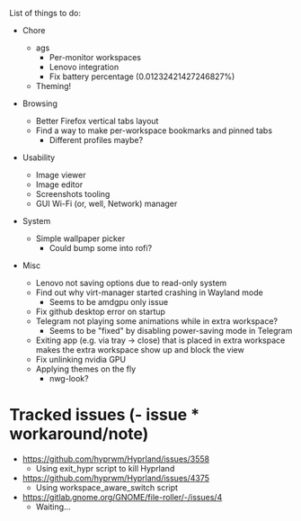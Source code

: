List of things to do:

- Chore

  - ags
    - Per-monitor workspaces
    - Lenovo integration
    - Fix battery percentage (0.01232421427246827%)
  - Theming!

- Browsing

  - Better Firefox vertical tabs layout
  - Find a way to make per-workspace bookmarks and pinned tabs
    - Different profiles maybe?

- Usability

  - Image viewer
  - Image editor
  - Screenshots tooling
  - GUI Wi-Fi (or, well, Network) manager

- System

  - Simple wallpaper picker
    - Could bump some into rofi?

- Misc

  - Lenovo not saving options due to read-only system
  - Find out why virt-manager started crashing in Wayland mode
    - Seems to be amdgpu only issue
  - Fix github desktop error on startup
  - Telegram not playing some animations while in extra workspace?
    - Seems to be "fixed" by disabling power-saving mode in Telegram
  - Exiting app (e.g. via tray -> close) that is placed in extra workspace makes the extra workspace show up and block the view
  - Fix unlinking nvidia GPU
  - Applying themes on the fly
    - nwg-look?

# Tracked issues (- issue \* workaround/note)

- https://github.com/hyprwm/Hyprland/issues/3558
  - Using exit_hypr script to kill Hyprland
- https://github.com/hyprwm/Hyprland/issues/4375
  - Using workspace_aware_switch script
- https://gitlab.gnome.org/GNOME/file-roller/-/issues/4
  - Waiting...
